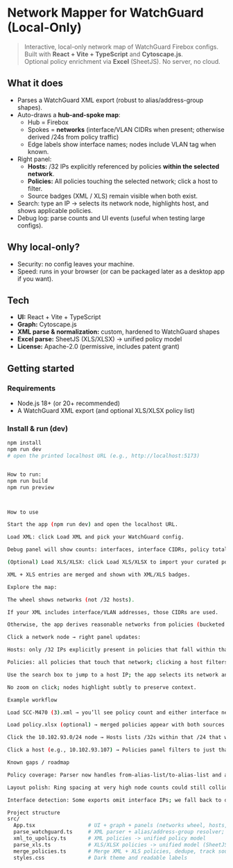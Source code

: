 # Network Mapper for WatchGuard (Local-Only)

> Interactive, local-only network map of WatchGuard Firebox configs.  
> Built with **React + Vite + TypeScript** and **Cytoscape.js**.  
> Optional policy enrichment via **Excel** (SheetJS). No server, no cloud.

## What it does

- Parses a WatchGuard XML export (robust to alias/address-group shapes).
- Auto-draws a **hub-and-spoke map**:
  - Hub = Firebox
  - Spokes = **networks** (interface/VLAN CIDRs when present; otherwise derived /24s from policy traffic)
  - Edge labels show interface names; nodes include VLAN tag when known.
- Right panel:
  - **Hosts:** /32 IPs explicitly referenced by policies **within the selected network**.
  - **Policies:** All policies touching the selected network; click a host to filter.
  - Source badges (XML / XLS) remain visible when both exist.
- Search: type an IP → selects its network node, highlights host, and shows applicable policies.
- Debug log: parse counts and UI events (useful when testing large configs).

## Why local-only?

- Security: no config leaves your machine.
- Speed: runs in your browser (or can be packaged later as a desktop app if you want).

## Tech

- **UI:** React + Vite + TypeScript
- **Graph:** Cytoscape.js
- **XML parse & normalization:** custom, hardened to WatchGuard shapes
- **Excel parse:** SheetJS (XLS/XLSX) → unified policy model
- **License:** Apache-2.0 (permissive, includes patent grant)

## Getting started

### Requirements
- Node.js 18+ (or 20+ recommended)
- A WatchGuard XML export (and optional XLS/XLSX policy list)

### Install & run (dev)

```bash
npm install
npm run dev
# open the printed localhost URL (e.g., http://localhost:5173)


How to run:
npm run build
npm run preview



How to use

Start the app (npm run dev) and open the localhost URL.

Load XML: click Load XML and pick your WatchGuard config.

Debug panel will show counts: interfaces, interface CIDRs, policy total.

(Optional) Load XLS/XLSX: click Load XLS/XLSX to import your curated policy inventory.

XML + XLS entries are merged and shown with XML/XLS badges.

Explore the map:

The wheel shows networks (not /32 hosts).

If your XML includes interface/VLAN addresses, those CIDRs are used.

Otherwise, the app derives reasonable networks from policies (bucketed to /24).

Click a network node → right panel updates:

Hosts: only /32 IPs explicitly present in policies that fall within that network.

Policies: all policies that touch that network; clicking a host filters to that host’s policies.

Use the search box to jump to a host IP; the app selects its network and filters accordingly.

No zoom on click; nodes highlight subtly to preserve context.

Example workflow

Load SCC-M470 (3).xml → you’ll see policy count and either interface networks or derived ones.

Load policy.xlsx (optional) → merged policies appear with both sources shown.

Click the 10.102.93.0/24 node → Hosts lists /32s within that /24 that were found in policies; Policies list narrows to rules that touch that /24.

Click a host (e.g., 10.102.93.107) → Policies panel filters to just that host.

Known gaps / roadmap

Policy coverage: Parser now handles from-alias-list/to-alias-list and address-group/host/network shapes; if you find a policy “side” that doesn’t resolve, capture a snippet and open an issue.

Layout polish: Ring spacing at very high node counts could still collide; we’ll tune label placement and dynamic radii.

Interface detection: Some exports omit interface IPs; we fall back to derived networks—in future we may infer from routes when present.

Project structure
src/
  App.tsx                 # UI + graph + panels (networks wheel, hosts, policies, search, debug)
  parse_watchguard.ts     # XML parser + alias/address-group resolver; builds "domain"
  xml_to_upolicy.ts       # XML policies -> unified policy model
  parse_xls.ts            # XLS/XLSX policies -> unified model (SheetJS)
  merge_policies.ts       # Merge XML + XLS policies, dedupe, track source
  styles.css              # Dark theme and readable labels